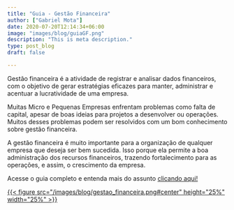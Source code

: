```yaml
---
title: "Guia - Gestão Financeira"
author: ["Gabriel Mota"]
date: 2020-07-20T12:14:34+06:00
image: "images/blog/guiaGF.png"
description: "This is meta description."
type: post_blog
draft: false

---
```


Gestão financeira é a atividade de registrar e analisar dados financeiros, com o objetivo de gerar estratégias eficazes para manter, administrar e acentuar a lucratividade de uma empresa.

Muitas Micro e Pequenas Empresas enfrentam problemas como falta de capital, apesar de boas ideias para projetos a desenvolver ou operações. Muitos desses problemas podem ser resolvidos com um bom conhecimento sobre gestão financeira.

A gestão financeira é muito importante para a organização de qualquer empresa que deseja ser bem sucedida. Isso porque ela permite a boa administração dos recursos financeiros, trazendo fortalecimento para as operações, e assim, o crescimento da empresa.

Acesse o guia completo e entenda mais do assunto [clicando aqui!](https://drive.google.com/file/d/1fssEFlUo2mlu5sDIMc1OYWxp7i9KOrzC/view?usp=sharing)

[{{< figure src="/images/blog/gestao_financeira.png#center" height="25%" width="25%" >}}](https://drive.google.com/file/d/1fssEFlUo2mlu5sDIMc1OYWxp7i9KOrzC/view?usp=sharing) 